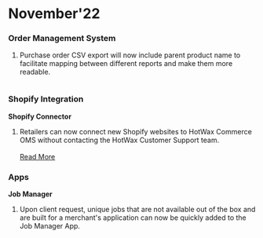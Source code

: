 # November'22

### Order Management System

1. Purchase order CSV export will now include parent product name to facilitate mapping between different reports and make them more readable.

<figure><img src="https://www.hotwax.co/hs-fs/hubfs/RN%201-3.webp?width=808&#x26;height=621&#x26;name=RN%201-3.webp" alt=""><figcaption></figcaption></figure>

### Shopify Integration

**Shopify Connector**

1. Retailers can now connect new Shopify websites to HotWax Commerce OMS without contacting the HotWax Customer Support team. \
   \
   [Read More](easily-connect-new-shopify-sites.md)

### Apps

**Job Manager**

1. Upon client request, unique jobs that are not available out of the box and are built for a merchant's application can now be quickly added to the Job Manager App.

<figure><img src="https://www.hotwax.co/hs-fs/hubfs/RN%203-1.webp?width=820&#x26;height=617&#x26;name=RN%203-1.webp" alt=""><figcaption></figcaption></figure>

&#x20;
